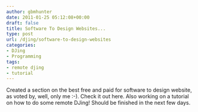 ```yaml
---
author: gbmhunter
date: 2011-01-25 05:12:08+00:00
draft: false
title: Software To Design Websites...
type: post
url: /djing/software-to-design-websites
categories:
- DJing
- Programming
tags:
- remote djing
- tutorial
---
```


Created a section on the best free and paid for software to design website, as voted by, well, only me :-). Check it out here. Also working on a tutorial on how to do some remote DJing! Should be finished in the next few days.
